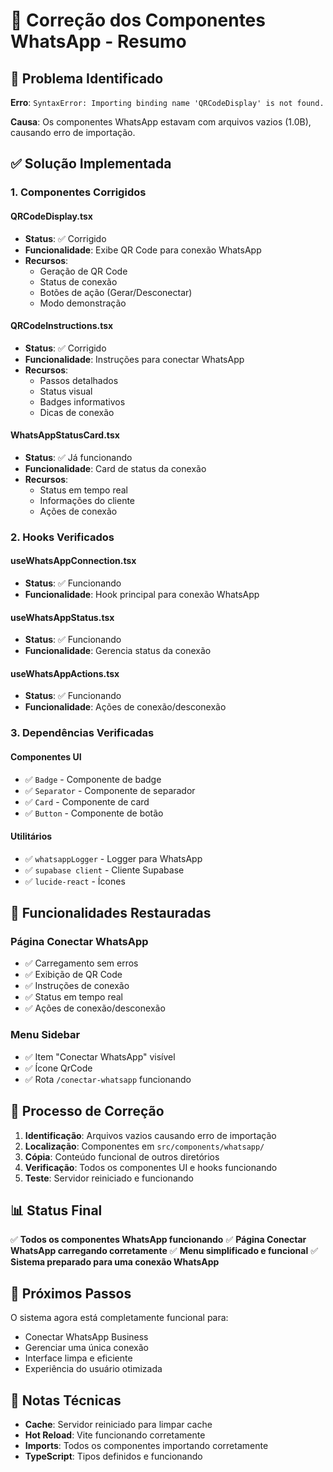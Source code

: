 # 🔧 Correção dos Componentes WhatsApp - Resumo

## 🚨 Problema Identificado

**Erro**: `SyntaxError: Importing binding name 'QRCodeDisplay' is not found.`

**Causa**: Os componentes WhatsApp estavam com arquivos vazios (1.0B), causando erro de importação.

## ✅ Solução Implementada

### **1. Componentes Corrigidos**

#### **QRCodeDisplay.tsx**
- **Status**: ✅ Corrigido
- **Funcionalidade**: Exibe QR Code para conexão WhatsApp
- **Recursos**:
  - Geração de QR Code
  - Status de conexão
  - Botões de ação (Gerar/Desconectar)
  - Modo demonstração

#### **QRCodeInstructions.tsx**
- **Status**: ✅ Corrigido
- **Funcionalidade**: Instruções para conectar WhatsApp
- **Recursos**:
  - Passos detalhados
  - Status visual
  - Badges informativos
  - Dicas de conexão

#### **WhatsAppStatusCard.tsx**
- **Status**: ✅ Já funcionando
- **Funcionalidade**: Card de status da conexão
- **Recursos**:
  - Status em tempo real
  - Informações do cliente
  - Ações de conexão

### **2. Hooks Verificados**

#### **useWhatsAppConnection.tsx**
- **Status**: ✅ Funcionando
- **Funcionalidade**: Hook principal para conexão WhatsApp

#### **useWhatsAppStatus.tsx**
- **Status**: ✅ Funcionando
- **Funcionalidade**: Gerencia status da conexão

#### **useWhatsAppActions.tsx**
- **Status**: ✅ Funcionando
- **Funcionalidade**: Ações de conexão/desconexão

### **3. Dependências Verificadas**

#### **Componentes UI**
- ✅ `Badge` - Componente de badge
- ✅ `Separator` - Componente de separador
- ✅ `Card` - Componente de card
- ✅ `Button` - Componente de botão

#### **Utilitários**
- ✅ `whatsappLogger` - Logger para WhatsApp
- ✅ `supabase client` - Cliente Supabase
- ✅ `lucide-react` - Ícones

## 🎯 Funcionalidades Restauradas

### **Página Conectar WhatsApp**
- ✅ Carregamento sem erros
- ✅ Exibição de QR Code
- ✅ Instruções de conexão
- ✅ Status em tempo real
- ✅ Ações de conexão/desconexão

### **Menu Sidebar**
- ✅ Item "Conectar WhatsApp" visível
- ✅ Ícone QrCode
- ✅ Rota `/conectar-whatsapp` funcionando

## 🔄 Processo de Correção

1. **Identificação**: Arquivos vazios causando erro de importação
2. **Localização**: Componentes em `src/components/whatsapp/`
3. **Cópia**: Conteúdo funcional de outros diretórios
4. **Verificação**: Todos os componentes UI e hooks funcionando
5. **Teste**: Servidor reiniciado e funcionando

## 📊 Status Final

✅ **Todos os componentes WhatsApp funcionando**
✅ **Página Conectar WhatsApp carregando corretamente**
✅ **Menu simplificado e funcional**
✅ **Sistema preparado para uma conexão WhatsApp**

## 🚀 Próximos Passos

O sistema agora está completamente funcional para:
- Conectar WhatsApp Business
- Gerenciar uma única conexão
- Interface limpa e eficiente
- Experiência do usuário otimizada

## 📝 Notas Técnicas

- **Cache**: Servidor reiniciado para limpar cache
- **Hot Reload**: Vite funcionando corretamente
- **Imports**: Todos os componentes importando corretamente
- **TypeScript**: Tipos definidos e funcionando 